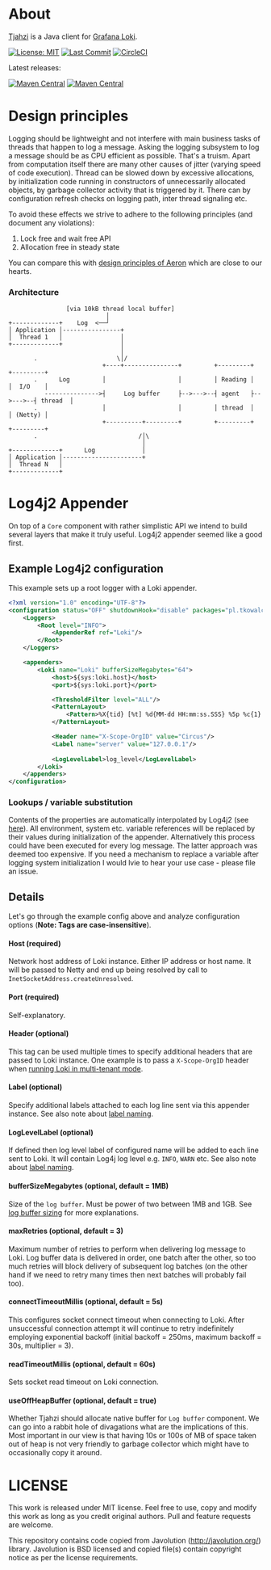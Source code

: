# About
[Tjahzi](http://www.thorgal.com/personnages/tjahzi/) is a Java client for [Grafana Loki](https://grafana.com/oss/loki/).

[![License: MIT](https://img.shields.io/github/license/tkowalcz/tjahzi?style=for-the-badge)](https://github.com/tkowalcz/tjahzi/blob/master/LICENSE)
[![Last Commit](https://img.shields.io/github/last-commit/tkowalcz/tjahzi?style=for-the-badge)](https://github.com/tkowalcz/tjahzi/commits/master)
[![CircleCI](https://img.shields.io/circleci/build/github/tkowalcz/tjahzi?style=for-the-badge)](https://app.circleci.com/pipelines/github/tkowalcz/tjahzi?branch=master)

Latest releases:

[![Maven Central](https://img.shields.io/maven-central/v/pl.tkowalcz/core.svg?label=Core&style=for-the-badge)](https://search.maven.org/search?q=g:pl.tkowalcz)
[![Maven Central](https://img.shields.io/maven-central/v/pl.tkowalcz/log4j2-appender.svg?label=Log4j2%20Appender&style=for-the-badge)](https://search.maven.org/search?q=g:pl.tkowalcz)

# Design principles

Logging should be lightweight and not interfere with main business tasks of threads that happen to log a message. 
Asking the logging subsystem to log a message should be as CPU efficient as possible. 
That's a truism. Apart from computation itself there are many other causes of jitter (varying speed of code execution). 
Thread can be slowed down by excessive allocations, by initialization code running in constructors of unnecessarily allocated objects, 
by garbage collector activity that is triggered by it. There can by configuration refresh checks on logging path, inter thread signaling etc.

To avoid these effects we strive to adhere to the following principles (and document any violations):

1. Lock free and wait free API
2. Allocation free in steady state

You can compare this with [design principles of Aeron](https://github.com/real-logic/aeron/wiki/Design-Principles) which are close to our hearts.

### Architecture

```
                [via 10kB thread local buffer]
                           │                                          
+-------------+    Log  <──┘                                                
│ Application │----------------+                                          
│  Thread 1   │                │                                          
+-------------+                │                                          
                               │                                          
       .                      \│/                                          
                          +----+---------------+         +---------+         +---------+
       .      Log         │                    │         │ Reading │         │  I/O    │
          --------------->┤     Log buffer     ├-->--->--┤ agent   ├-->--->--┤ thread  │      
       .                  │                    │         │ thread  │         │ (Netty) │    
                          +----------+---------+         +---------+         +---------+    
       .                            /│\                                    
                                     │                                    
+-------------+      Log             │                                    
│ Application │----------------------+                                    
│  Thread N   │                                                           
+-------------+                                                           
```

# Log4j2 Appender

On top of a `Core` component  with rather simplistic API we intend to build several layers that make it truly useful. Log4j2 
appender seemed like a good first.

## Example Log4j2 configuration

This example sets up a root logger with a Loki appender.

```xml
<?xml version="1.0" encoding="UTF-8"?>
<configuration status="OFF" shutdownHook="disable" packages="pl.tkowalcz.tjahzi.log4j2">
    <Loggers>
        <Root level="INFO">
            <AppenderRef ref="Loki"/>
        </Root>
    </Loggers>

    <appenders>
        <Loki name="Loki" bufferSizeMegabytes="64">
            <host>${sys:loki.host}</host>
            <port>${sys:loki.port}</port>

            <ThresholdFilter level="ALL"/>
            <PatternLayout>
                <Pattern>%X{tid} [%t] %d{MM-dd HH:mm:ss.SSS} %5p %c{1} - %m%n%exception{full}</Pattern>
            </PatternLayout>

            <Header name="X-Scope-OrgID" value="Circus"/>
            <Label name="server" value="127.0.0.1"/>
          
            <LogLevelLabel>log_level</LogLevelLabel>
        </Loki>
    </appenders>
</configuration>
``` 
           
### Lookups / variable substitution 

Contents of the properties are automatically interpolated by Log4j2 (see [here](https://logging.apache.org/log4j/log4j-2.2/manual/lookups.html)).
All environment, system etc. variable references will be replaced by their values during initialization of the appender. 
Alternatively this process could have been executed for every log message. The latter approach was deemed too expensive. If you need a mechanism
to replace a variable after logging system initialization I would lvie to hear your use case - please file an issue. 
      
## Details

Let's go through the example config above and analyze configuration options (**Note: Tags are case-insensitive**).

#### Host (required)

Network host address of Loki instance. Either IP address or host name. It will be passed to Netty and end up being resolved
 by call to `InetSocketAddress.createUnresolved`. 

#### Port (required)

Self-explanatory.

#### Header (optional)

This tag can be used multiple times to specify additional headers that are passed to Loki instance. One example is to pass
a `X-Scope-OrgID` header when [running Loki in multi-tenant mode](https://grafana.com/docs/loki/latest/operations/authentication/).

#### Label (optional)

Specify additional labels attached to each log line sent via this appender instance. See also note about [label naming](https://github.com/tkowalcz/tjahzi/wiki/Label-naming).

#### LogLevelLabel (optional)

If defined then log level label of configured name will be added to each line sent to Loki. It will contain Log4j log level e.g. `INFO`, `WARN` etc. See also note about [label naming](https://github.com/tkowalcz/tjahzi/wiki/Label-naming).

#### bufferSizeMegabytes (optional, default = 1MB)

Size of the `log buffer`. Must be power of two between 1MB and 1GB. See [log buffer sizing](https://github.com/tkowalcz/tjahzi/wiki/Log-buffer-sizing) for more explanations.

#### maxRetries (optional, default = 3)

Maximum number of retries to perform when delivering log message to Loki. Log buffer data is delivered in order, one batch after
the other, so too much retries will block delivery of subsequent log batches (on the other hand if we need to retry many times then
next batches will probably fail too).

#### connectTimeoutMillis (optional, default = 5s)

This configures socket connect timeout when connecting to Loki. After unsuccessful connection attempt it will continue to retry indefinitely
employing exponential backoff (initial backoff = 250ms, maximum backoff = 30s, multiplier = 3).

#### readTimeoutMillis (optional, default = 60s)

Sets socket read timeout on Loki connection.

#### useOffHeapBuffer (optional, default = true)

Whether Tjahzi should allocate native buffer for `Log buffer` component. We can go into a rabbit hole of divagations what are the
implications of this. Most important in our view is that having 10s or 100s of MB of space taken out of heap is not very 
friendly to garbage collector which might have to occasionally copy it around.

# LICENSE

This work is released under MIT license. Feel free to use, copy and modify this work as long as you credit original authors. 
Pull and feature requests are welcome.

This repository contains code copied from Javolution (http://javolution.org/) library. Javolution is BSD licensed and 
copied file(s) contain copyright notice as per the license requirements. 
